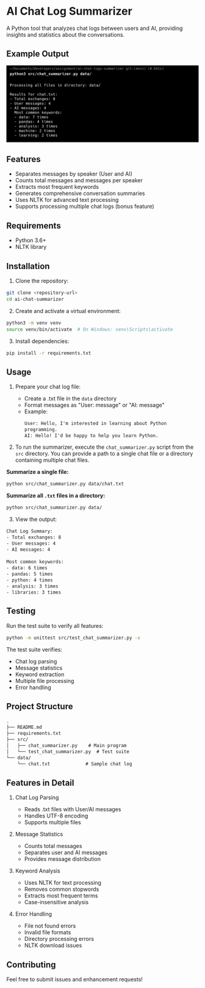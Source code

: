 # AI Chat Log Summarizer

A Python tool that analyzes chat logs between users and AI, providing insights and statistics about the conversations.

## Example Output

![Chat Summarizer Output](images/Screenshot.png)

## Features

- Separates messages by speaker (User and AI)
- Counts total messages and messages per speaker
- Extracts most frequent keywords
- Generates comprehensive conversation summaries
- Uses NLTK for advanced text processing
- Supports processing multiple chat logs (bonus feature)

## Requirements

- Python 3.6+
- NLTK library

## Installation

1. Clone the repository:
```bash
git clone <repository-url>
cd ai-chat-summarizer
```

2. Create and activate a virtual environment:
```bash
python3 -m venv venv
source venv/bin/activate  # On Windows: venv\Scripts\activate
```

3. Install dependencies:
```bash
pip install -r requirements.txt
```

## Usage

1. Prepare your chat log file:
   - Create a .txt file in the `data` directory
   - Format messages as "User: message" or "AI: message"
   - Example:
     ```
     User: Hello, I'm interested in learning about Python programming.
     AI: Hello! I'd be happy to help you learn Python.
     ```

2. To run the summarizer, execute the `chat_summarizer.py` script from the `src` directory. You can provide a path to a single chat file or a directory containing multiple chat files.

**Summarize a single file:**

```bash
python src/chat_summarizer.py data/chat.txt
```

**Summarize all `.txt` files in a directory:**

```bash
python src/chat_summarizer.py data/
```

3. View the output:
```
Chat Log Summary:
- Total exchanges: 8
- User messages: 4
- AI messages: 4

Most common keywords:
- data: 6 times
- pandas: 5 times
- python: 4 times
- analysis: 3 times
- libraries: 3 times
```

## Testing

Run the test suite to verify all features:
```bash
python -m unittest src/test_chat_summarizer.py -v
```

The test suite verifies:
- Chat log parsing
- Message statistics
- Keyword extraction
- Multiple file processing
- Error handling

## Project Structure

```
.
├── README.md
├── requirements.txt
├── src/
│   ├── chat_summarizer.py    # Main program
│   └── test_chat_summarizer.py  # Test suite
└── data/
    └── chat.txt             # Sample chat log
```

## Features in Detail

1. Chat Log Parsing
   - Reads .txt files with User/AI messages
   - Handles UTF-8 encoding
   - Supports multiple files

2. Message Statistics
   - Counts total messages
   - Separates user and AI messages
   - Provides message distribution

3. Keyword Analysis
   - Uses NLTK for text processing
   - Removes common stopwords
   - Extracts most frequent terms
   - Case-insensitive analysis

4. Error Handling
   - File not found errors
   - Invalid file formats
   - Directory processing errors
   - NLTK download issues

## Contributing

Feel free to submit issues and enhancement requests! 